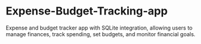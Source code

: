 # Expense-Budget-Tracking-app
Expense and budget tracker app with SQLite integration, allowing users to manage finances, track spending, set budgets, and monitor financial goals.
